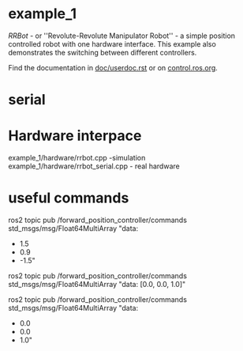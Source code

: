# example_1

   *RRBot* - or ''Revolute-Revolute Manipulator Robot'' - a simple position controlled robot with one hardware interface. This example also demonstrates the switching between different controllers.

Find the documentation in [doc/userdoc.rst](doc/userdoc.rst) or on [control.ros.org](https://control.ros.org/master/doc/ros2_control_demos/example_1/doc/userdoc.html).



# serial


# Hardware interpace
example_1/hardware/rrbot.cpp -simulation
example_1/hardware/rrbot_serial.cpp - real hardware


# useful commands
ros2 topic pub /forward_position_controller/commands std_msgs/msg/Float64MultiArray "data:
- 1.5
- 0.9
- -1.5"

ros2 topic pub /forward_position_controller/commands std_msgs/msg/Float64MultiArray "data: [0.0, 0.0, 1.0]"


ros2 topic pub /forward_position_controller/commands std_msgs/msg/Float64MultiArray "data:
- 0.0
- 0.0
- 1.0"
